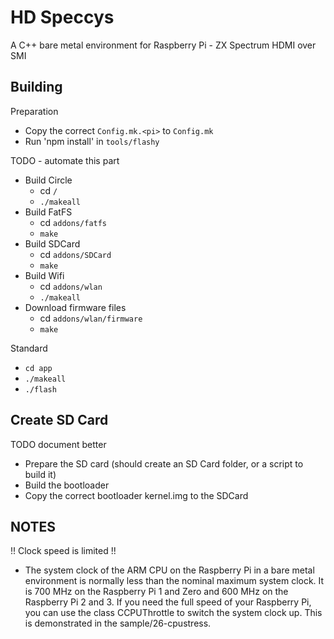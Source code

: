 HD Speccys
==========

A C++ bare metal environment for Raspberry Pi - ZX Spectrum HDMI over SMI

Building
--------

Preparation
- Copy the correct `Config.mk.<pi>` to `Config.mk`
- Run 'npm install' in `tools/flashy`

TODO - automate this part
- Build Circle
  - cd `/`
  - `./makeall`
- Build FatFS
  - cd `addons/fatfs`
  - `make`
- Build SDCard
  - cd `addons/SDCard`
  - `make`
- Build Wifi
  - cd `addons/wlan`
  - `./makeall`
- Download firmware files
  - cd `addons/wlan/firmware`
  - `make`


Standard
- `cd app`
- `./makeall`
- `./flash`



Create SD Card
--------------

TODO document better
- Prepare the SD card (should create an SD Card folder, or a script to build it)
- Build the bootloader
- Copy the correct bootloader kernel.img to the SDCard


NOTES
-----

!! Clock speed is limited !!
* The system clock of the ARM CPU on the Raspberry Pi in a bare metal
environment is normally less than the nominal maximum system clock. It is 700
MHz on the Raspberry Pi 1 and Zero and 600 MHz on the Raspberry Pi 2 and 3. If
you need the full speed of your Raspberry Pi, you can use the class CCPUThrottle
to switch the system clock up. This is demonstrated in the sample/26-cpustress.
